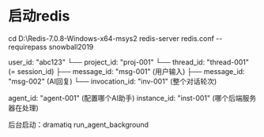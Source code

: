# 启动redis

cd D:\Redis-7.0.8-Windows-x64-msys2
redis-server redis.conf --requirepass snowball2019


user_id: "abc123"
  └── project_id: "proj-001" 
      └── thread_id: "thread-001" (= session_id)
          ├── message_id: "msg-001" (用户输入)
          ├── message_id: "msg-002" (AI回复)
          └── invocation_id: "inv-001" (整个对话轮次)
              
agent_id: "agent-001" (配置哪个AI助手)
instance_id: "inst-001" (哪个后端服务器在处理)


后台启动：dramatiq run_agent_background
